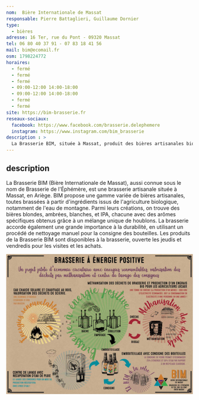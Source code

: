 ```yaml
---
nom:  Bière Internationale de Massat
responsable: Pierre Battaglieri, Guillaume Dornier
type: 
  - bières
adresse: 16 Ter, rue du Pont - 09320 Massat
tel: 06 80 40 37 91 - 07 83 18 41 56 
mail: bim@ecomail.fr
osm: 1798224772
horaires:
  - fermé
  - fermé
  - fermé
  - 09:00-12:00 14:00-18:00
  - 09:00-12:00 14:00-18:00
  - fermé
  - fermé
site: https://bim-brasserie.fr
reseaux-sociaux:
  facebook: https://www.facebook.com/brasserie.delephemere
  instagram: https://www.instagram.com/bim_brasserie
description : >
  La Brasserie BIM, située à Massat, produit des bières artisanales biologiques avec une variété de saveurs incluant blondes, ambrées, blanches et IPA. Elle accorde une attention particulière à la durabilité, notamment en utilisant un procédé manuel pour la consigne des bouteilles.
---
```


## description

La Brasserie BIM (Bière Internationale de Massat), aussi connue sous le nom de Brasserie de l'Éphémère, est une brasserie artisanale située à Massat, en Ariège. BIM propose une gamme variée de bières artisanales, toutes brassées à partir d'ingrédients issus de l'agriculture biologique, notamment de l'eau de montagne. Parmi leurs créations, on trouve des bières blondes, ambrées, blanches, et IPA, chacune avec des arômes spécifiques obtenus grâce à un mélange unique de houblons. La brasserie accorde également une grande importance à la durabilité, en utilisant un procédé de nettoyage manuel pour la consigne des bouteilles. Les produits de la Brasserie BIM sont disponibles à la brasserie, ouverte les jeudis et vendredis pour les visites et les achats.

![bim-brasserie](./media/bim-brasserie.jpg)
